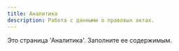 ```yaml
---
title: Аналитика
description: Работа с данными о правовых актах.
---
```


Это страница 'Аналитика'. Заполните ее содержимым.
